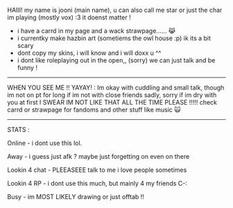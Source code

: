  HAIII! my name is jooni (main name),  u can also call me star or just the char im playing (mostly vox) :3 it doenst matter ! 
- i have a carrd in my page and a wack strawpage…… 😹
- i  currentky make hazbin art (sometiems the owl house :p) ik its a bit scary 
- dont copy my skins, i will know and i will doxx u ^^
- i dont like roleplaying out in the open,, (sorry) we can just talk and be funny !


------------------------------------------------------------------------------------------------------------------------


WHEN YOU SEE ME !! YAYAY! :
Im okay with cuddling and small talk, though im not on pt for long if im not with close friends sadly, sorry if im dry with you at first I SWEAR IM NOT LIKE THAT ALL THE TIME PLEASE !!!!! check carrd or strawpage for fandoms and other stuff like music 🙀


------------------------------------------------------------------------------------------------------------------------------------------------------



STATS : 

Online - i dont use this lol.


Away - i guess just afk ? maybe just forgetting on even on there


Lookin 4 chat - PLEEASEEE talk to me i love people sometimes 


Lookin 4 RP - i dont use this much, but mainly 4 my friends C-:


Busy - im MOST LIKELY drawing or just offtab !! 
<!---
joonipatootie/joonipatootie is a ✨ special ✨ repository because its `README.md` (this file) appears on your GitHub profile.
You can click the Preview link to take a look at your changes.
--->
